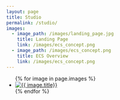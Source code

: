 ```yaml
---
layout: page
title: Studio
permalink: /studio/
images:
  - image_path: /images/landing_page.jpg
    title: Landing Page
    link: /images/ecs_concept.png
  - image_path: /images/ecs_concept.png
    title: ECS Overview
    link: /images/ecs_concept.png
---
```


<ul class="photo-gallery">
  {% for image in page.images %}
    <li>
      <a href="{{ image.link }}">
        <img src="{{ image.image_path }}" alt="{{ image.title}}"/>
      </a>
    </li>
  {% endfor %}
</ul>